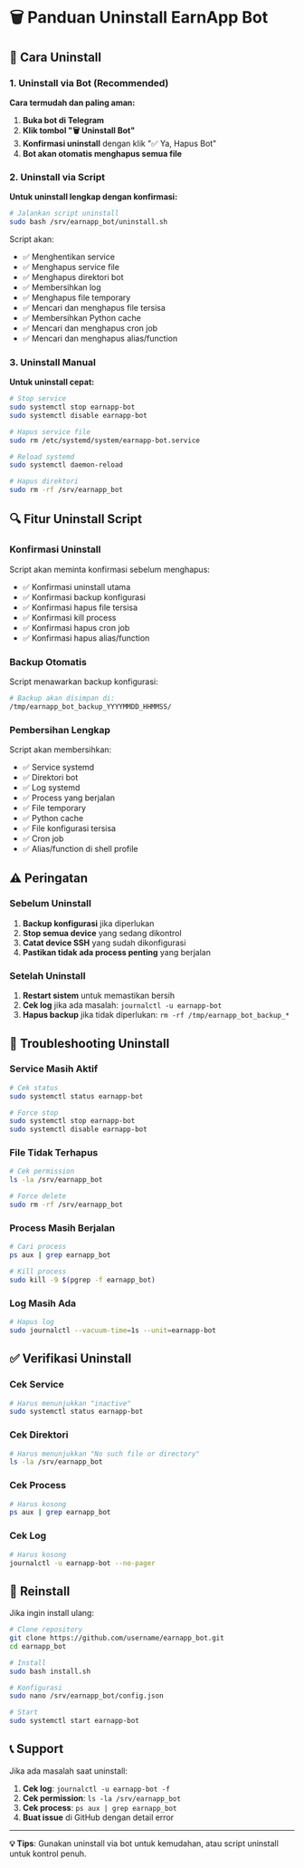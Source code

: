 # 🗑️ Panduan Uninstall EarnApp Bot

## 🚀 Cara Uninstall

### 1. Uninstall via Bot (Recommended)
**Cara termudah dan paling aman:**

1. **Buka bot di Telegram**
2. **Klik tombol "🗑️ Uninstall Bot"**
3. **Konfirmasi uninstall** dengan klik "✅ Ya, Hapus Bot"
4. **Bot akan otomatis menghapus semua file**

### 2. Uninstall via Script
**Untuk uninstall lengkap dengan konfirmasi:**

```bash
# Jalankan script uninstall
sudo bash /srv/earnapp_bot/uninstall.sh
```

Script akan:
- ✅ Menghentikan service
- ✅ Menghapus service file
- ✅ Menghapus direktori bot
- ✅ Membersihkan log
- ✅ Menghapus file temporary
- ✅ Mencari dan menghapus file tersisa
- ✅ Membersihkan Python cache
- ✅ Mencari dan menghapus cron job
- ✅ Mencari dan menghapus alias/function

### 3. Uninstall Manual
**Untuk uninstall cepat:**

```bash
# Stop service
sudo systemctl stop earnapp-bot
sudo systemctl disable earnapp-bot

# Hapus service file
sudo rm /etc/systemd/system/earnapp-bot.service

# Reload systemd
sudo systemctl daemon-reload

# Hapus direktori
sudo rm -rf /srv/earnapp_bot
```

## 🔍 Fitur Uninstall Script

### Konfirmasi Uninstall
Script akan meminta konfirmasi sebelum menghapus:
- ✅ Konfirmasi uninstall utama
- ✅ Konfirmasi backup konfigurasi
- ✅ Konfirmasi hapus file tersisa
- ✅ Konfirmasi kill process
- ✅ Konfirmasi hapus cron job
- ✅ Konfirmasi hapus alias/function

### Backup Otomatis
Script menawarkan backup konfigurasi:
```bash
# Backup akan disimpan di:
/tmp/earnapp_bot_backup_YYYYMMDD_HHMMSS/
```

### Pembersihan Lengkap
Script akan membersihkan:
- ✅ Service systemd
- ✅ Direktori bot
- ✅ Log systemd
- ✅ Process yang berjalan
- ✅ File temporary
- ✅ Python cache
- ✅ File konfigurasi tersisa
- ✅ Cron job
- ✅ Alias/function di shell profile

## ⚠️ Peringatan

### Sebelum Uninstall
1. **Backup konfigurasi** jika diperlukan
2. **Stop semua device** yang sedang dikontrol
3. **Catat device SSH** yang sudah dikonfigurasi
4. **Pastikan tidak ada process penting** yang berjalan

### Setelah Uninstall
1. **Restart sistem** untuk memastikan bersih
2. **Cek log** jika ada masalah: `journalctl -u earnapp-bot`
3. **Hapus backup** jika tidak diperlukan: `rm -rf /tmp/earnapp_bot_backup_*`

## 🔧 Troubleshooting Uninstall

### Service Masih Aktif
```bash
# Cek status
sudo systemctl status earnapp-bot

# Force stop
sudo systemctl stop earnapp-bot
sudo systemctl disable earnapp-bot
```

### File Tidak Terhapus
```bash
# Cek permission
ls -la /srv/earnapp_bot

# Force delete
sudo rm -rf /srv/earnapp_bot
```

### Process Masih Berjalan
```bash
# Cari process
ps aux | grep earnapp_bot

# Kill process
sudo kill -9 $(pgrep -f earnapp_bot)
```

### Log Masih Ada
```bash
# Hapus log
sudo journalctl --vacuum-time=1s --unit=earnapp-bot
```

## ✅ Verifikasi Uninstall

### Cek Service
```bash
# Harus menunjukkan "inactive"
sudo systemctl status earnapp-bot
```

### Cek Direktori
```bash
# Harus menunjukkan "No such file or directory"
ls -la /srv/earnapp_bot
```

### Cek Process
```bash
# Harus kosong
ps aux | grep earnapp_bot
```

### Cek Log
```bash
# Harus kosong
journalctl -u earnapp-bot --no-pager
```

## 🔄 Reinstall

Jika ingin install ulang:

```bash
# Clone repository
git clone https://github.com/username/earnapp_bot.git
cd earnapp_bot

# Install
sudo bash install.sh

# Konfigurasi
sudo nano /srv/earnapp_bot/config.json

# Start
sudo systemctl start earnapp-bot
```

## 📞 Support

Jika ada masalah saat uninstall:

1. **Cek log**: `journalctl -u earnapp-bot -f`
2. **Cek permission**: `ls -la /srv/earnapp_bot`
3. **Cek process**: `ps aux | grep earnapp_bot`
4. **Buat issue** di GitHub dengan detail error

---

**💡 Tips**: Gunakan uninstall via bot untuk kemudahan, atau script uninstall untuk kontrol penuh.
